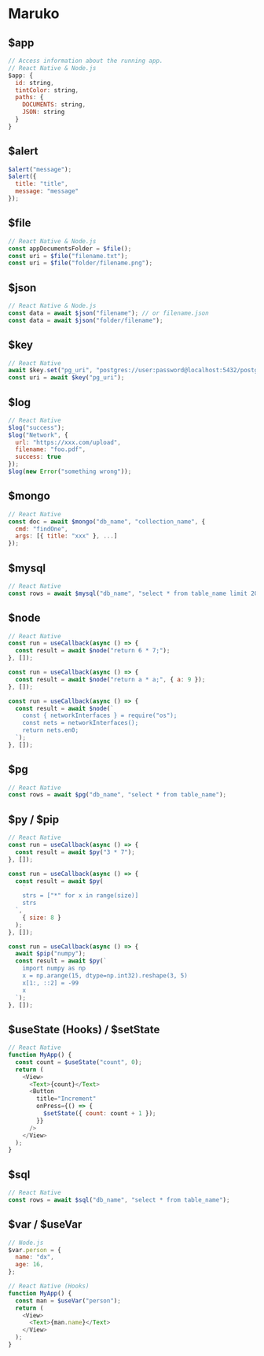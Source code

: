 # Maruko

## $app

```javascript
// Access information about the running app.
// React Native & Node.js
$app: {
  id: string,
  tintColor: string,
  paths: {
    DOCUMENTS: string,
    JSON: string
  }
}
```

## $alert

```javascript
$alert("message");
$alert({
  title: "title",
  message: "message"
});
```

## $file

```javascript
// React Native & Node.js
const appDocumentsFolder = $file();
const uri = $file("filename.txt");
const uri = $file("folder/filename.png");
```

## $json

```javascript
// React Native & Node.js
const data = await $json("filename"); // or filename.json
const data = await $json("folder/filename");
```

## $key

```javascript
// React Native
await $key.set("pg_uri", "postgres://user:password@localhost:5432/postgres");
const uri = await $key("pg_uri");
```

## $log

```javascript
// React Native
$log("success");
$log("Network", {
  url: "https://xxx.com/upload",
  filename: "foo.pdf",
  success: true
});
$log(new Error("something wrong"));
```

## $mongo

```javascript
// React Native
const doc = await $mongo("db_name", "collection_name", {
  cmd: "findOne",
  args: [{ title: "xxx" }, ...]
});
```

## $mysql

```javascript
// React Native
const rows = await $mysql("db_name", "select * from table_name limit 20");
```

## $node

```javascript
// React Native
const run = useCallback(async () => {
  const result = await $node("return 6 * 7;");
}, []);

const run = useCallback(async () => {
  const result = await $node("return a * a;", { a: 9 });
}, []);

const run = useCallback(async () => {
  const result = await $node(`
    const { networkInterfaces } = require("os");
    const nets = networkInterfaces();
    return nets.en0;
  `);
}, []);
```

## $pg

```javascript
// React Native
const rows = await $pg("db_name", "select * from table_name");
```

## $py / $pip

```javascript
// React Native
const run = useCallback(async () => {
  const result = await $py("3 * 7");
}, []);

const run = useCallback(async () => {
  const result = await $py(
    `
    strs = ["*" for x in range(size)]
    strs
  `,
    { size: 8 }
  );
}, []);

const run = useCallback(async () => {
  await $pip("numpy");
  const result = await $py(`
    import numpy as np
    x = np.arange(15, dtype=np.int32).reshape(3, 5)
    x[1:, ::2] = -99
    x
  `);
}, []);
```

## $useState (Hooks) / $setState

```javascript
// React Native
function MyApp() {
  const count = $useState("count", 0);
  return (
    <View>
      <Text>{count}</Text>
      <Button
        title="Increment"
        onPress={() => {
          $setState({ count: count + 1 });
        }}
      />
    </View>
  );
}
```

## $sql

```javascript
// React Native
const rows = await $sql("db_name", "select * from table_name");
```

## $var / $useVar

```javascript
// Node.js
$var.person = {
  name: "dx",
  age: 16,
};

// React Native (Hooks)
function MyApp() {
  const man = $useVar("person");
  return (
    <View>
      <Text>{man.name}</Text>
    </View>
  );
}
```
